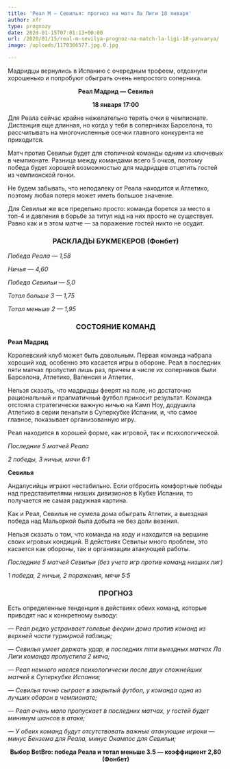 ```yaml
---
title: 'Реал М — Севилья: прогноз на матч Ла Лиги 18 января'
author: xfr
type: prognozy
date: 2020-01-15T07:01:13+00:00
url: /2020/01/15/real-m-sevilya-prognoz-na-match-la-ligi-18-yanvarya/
image: /uploads/1170366577.jpg.0.jpg

---
```

Мадридцы вернулись в Испанию с очередным трофеем, отдохнули хорошенько и попробуют обыграть очень непростого соперника.

<p style="text-align: center;">
  <strong>Реал Мадрид &#8212; Севилья</strong>
</p>

<p style="text-align: center;">
  <strong>18 января 17:00</strong>
</p>

Для Реала сейчас крайне нежелательно терять очки в чемпионате. Дистанция еще длинная, но когда у тебя в соперниках Барселона, то рассчитывать на многочисленные осечки главного конкурента не приходится.

Матч против Севильи будет для столичной команды одним из ключевых в чемпионате. Разница между командами всего 5 очков, поэтому победа будет хорошей возможностью для мадридцев отцепить гостей из чемпионской гонки.

Не будем забывать, что неподалеку от Реала находится и Атлетико, поэтому любая потеря может иметь большое значение.

Для Севильи же все предельно просто: команда борется за место в топ-4 и давления в борьбе за титул над на них просто не существует. Равно как и в этом матче &#8212; за поражение гостей никто не осудит.

<h3 style="text-align: center;">
  <strong>РАСКЛАДЫ БУКМЕКЕРОВ (Фонбет)</strong>
</h3>

_Победа Реала — 1,58_

_Ничья — 4,60_

_Победа Севильи — 5,0_

_Тотал больше 3 — 1,75_

_Тотал меньше 2 — 1,95_

<h3 style="text-align: center;">
  <strong>СОСТОЯНИЕ КОМАНД</strong>
</h3>

**Реал Мадрид**

Королевский клуб может быть довольным. Первая команда набрала хороший ход, особенно это касается игры в обороне. Реал в последних пяти матчах пропустил лишь раз, причем в числе их соперников были Барселона, Атлетико, Валенсия и Атлетик.

Нельзя сказать, что мадридцы феерят на поле, но достаточно рациональный и прагматичный футбол приносит результат. Команда отстояла стратегически важную ничью на Камп Ноу, додушила Атлетико в серии пенальти в Суперкубке Испании, и, что самое главное, показывает организованную игру.

Реал находится в хорошей форме, как игровой, так и психологической.

_Последние 5 матчей Реала_

_2 победы, 3 ничьи, мячи 6:1_

**Севилья**

Андалусийцы играют нестабильно. Если отбросить комфортные победы над представителями низших дивизионов в Кубке Испании, то получается не самая радужная картина.

Как и Реал, Севилья не сумела дома обыграть Атлетик, а выездная победа над Мальоркой была добыта не без доли везения.

Нельзя сказать о том, что команда на ходу и находится на вершине своих игровых кондиций. В действиях Севильи много проблем, это касается как обороны, так и организации атакующей работы.

_Последние 5 матчей Севильи (без учета игр против команд низших лиг)_

_1 победа, 2 ничьи, 2 поражения, мячи 5:5_

<h3 style="text-align: center;">
  <strong>ПРОГНОЗ</strong>
</h3>

Есть определенные тенденции в действиях обеих команд, которые приводят нас к конкретному выводу:

_&#8212; Реал редко устраивает голевые феерии дома против команд из верхней части турнирной таблицы;_

_&#8212; Севилья умеет держать удар, в последних пяти выездных матчах Ла Лиги команда пропустила 2 мяча;_

_&#8212; Реал немного наелся психологически после двух сложнейших матчей в Суперкубке Испании;_

_&#8212; Севилья точно сыграет в закрытый футбол, у команда одна из лучших оборон в чемпионате;_

_&#8212; Реал очень мало пропускает в последних матчах, у гостей будет минимум шансов в атаке;_

_&#8212; У обеих команд будут отсутствовать важные атакующие игроки &#8212; минус Бензема для Реала, минус Окампос для Севильи;_

<p style="text-align: center;">
  <strong>Выбор BetBro: победа Реала и тотал меньше 3.5 &#8212; коэффициент 2,80 (Фонбет)</strong>
</p>